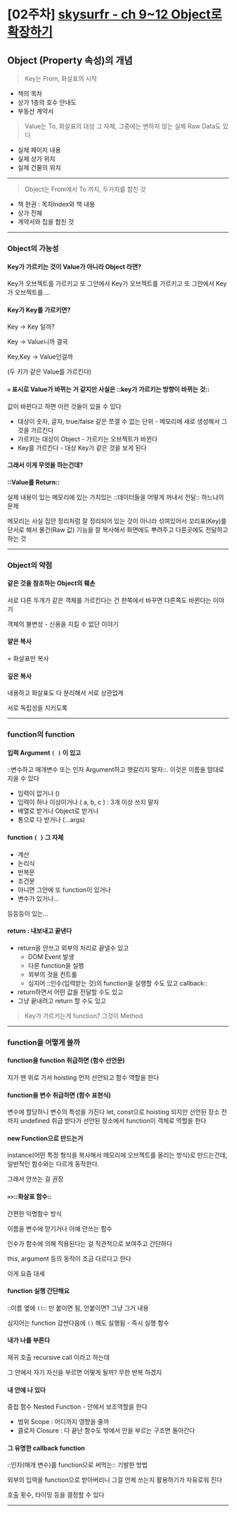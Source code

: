 # [02주차] [skysurfr - ch 9~12 Object로 확장하기](https://www.craft.do/s/zf8XHX6L0kaswZ)

## Object (Property 속성)의 개념

> Key는 From, 화살표의 시작

- 책의 목차
- 상가 1층의 호수 안내도
- 부동산 계약서

> Value는 To, 화살표의 대상 그 자체, 그중에는 변하지 않는 실체 Raw Data도 있다

- 실제 페이지 내용
- 실제 상가 위치
- 실제 건물의 위치

---

> Object는 From에서 To 까지, 두가지를 합친 것

- 책 한권 : 목차Index와 책 내용
- 상가 전체
- 계약서와 집을 합친 것

---

### Object의 가능성

#### Key가 가르키는 것이 Value가 아니라 Object 라면?

Key가 오브젝트를 가르키고 또 그안에서 Key가 오브젝트를 가르키고 또 그안에서 Key가 오브젝트를….

#### Key가 Key를 가르키면?

Key → Key 일까?

Key → Value니까 결국

Key,Key → Value인걸까

(두 키가 같은 Value를 가르킨다)

#### `=`  표시로 Value가 바뀌는 거 같지만 사실은 ::key가 가르키는 방향이 바뀌는 것::

값이 바뀐다고 하면 이런 것들이 있을 수 있다

- 대상이 숫자, 글자, true/false 같은 쪼갤 수 없는 단위 - 메모리에 새로 생성해서 그것을 가르킨다
- 가르키는 대상이 Object - 가르키는 오브젝트가 바뀐다
- Key를 가르킨다 - 대상 Key가 같은 것을 보게 된다

#### 그래서 이게 무엇을 하는건데?

**::Value를 Return::**

실제 내용이 있는 메모리에 있는 가치있는 ::데이터들을 어떻게 꺼내서 전달:: 하느냐의 문제

메모리는 사실 집안 정리처럼 잘 정리되어 있는 것이 아니라 섞여있어서 꼬리표(Key)를 단서로 해서 물건(Raw 값) 기능을 잘 복사해서 화면에도 뿌려주고 다른곳에도 전달하고 하는 것

---

### Object의 약점

#### 같은 것을 참조하는 Object의 훼손

서로 다른 두개가 같은 객체를 가르킨다는 건 한쪽에서 바꾸면 다른쪽도 바뀐다는 이야기

객체의 불변성 - 신용을 지킬 수 없단 이야기

#### 얕은 복사

= 화살표만 복사

#### 깊은 복사

내용하고 화살표도 다 분리해서 서로 상관없게

서로 독립성을 지키도록

---

### function의 function

#### 입력 Argument `( )` 이 있고

::변수하고 매개변수 또는 인자 Argument하고 햇갈리지 말자::. 이것은 이름을 맘대로 지을 수 있다

- 입력이 없거나 ()
- 입력이 하나 이상이거나 ( a, b, c ) : 3개 이상 쓰지 말자
- 배열로 받거나 Object로 받거나
- 통으로 다 받거나 (…args)

#### function `{ }` 그 자체

- 계산
- 논리식
- 반복문
- 조건문
- 아니면 그안에 또 function이 있거나
- 변수가 있거나…

등등등이 있는…

#### return : 내보내고 끝낸다

- return을 안쓰고 외부의 처리로 끝낼수 있고
  - DOM Event 발생
  - 다른 function을 실행
  - 외부의 것을 컨트롤
  - 심지어 ::인수(입력받는 것)의 function을 실행할 수도 있고 callback::
- return하면서 어떤 값을 전달할 수도 있고
- 그냥 끝내려고 return 할 수도 있고

> Key가 가르키는게 function?  그것이 Method

---

### function을 어떻게 쓸까

#### function을 function 취급하면 (함수 선언문)

지가 맨 위로 가서 hoisting 먼저 선언되고 함수 역할을 한다

#### function을 변수 취급하면 (함수 표현식)

변수에 할당하니 변수의 특성을 가진다 let, const으로 hoisting 되지만 선언된 장소 전까지 undefined 취급 받다가 선언된 장소에서 function이 객체로 역할을 한다

#### new Function으로 만드는거

instance(어떤 특정 형식을 복사해서 메모리에 오브젝트를 올리는 방식)로 만드는건데, 일반적인 함수와는 다르게 동작한다.

그래서 안쓰는 걸 권장

#### `=>`::화살표 함수::

간편한 익명함수 방식

이름을 변수에 맏기거나 아예 안쓰는 함수

인수가 함수에 의해 적용된다는 걸 직관적으로 보여주고 간단하다

this, argument 등의 동작이 조금 다르다고 한다

이게 요즘 대세

#### function 실행 간단해요

::이름 옆에 `()`:: 만 붙이면 됨, 안붙이면? 그냥 그거 내용

심지어는 function 감싼다음에 `()` 해도 실행됨 - 즉시 실행 함수

#### 내가 나를 부른다

재귀 호출 recursive call 이라고 하는데

그 안에서 자기 자신을 부르면 어떻게 될까? 무한 반복 하겠지

#### 내 안에 나 있다

중첩 함수 Nested Function - 안에서 보조역할을 한다

- 범위 Scope : 어디까지 영향을 줄까
- 클로저 Closure : 다 끝난 함수도 밖에서 안을 부르는 구조면 돌아간다

#### 그 유명한 callback function

::인자(매개 변수)를 function으로 써먹는:: 기발한 방법

외부의 입력을 function으로 받아버리니 그걸 언제 쓰는지 활용하기가 자유로워 진다

호출 횟수, 타이밍 등을 결정할 수 있다

---